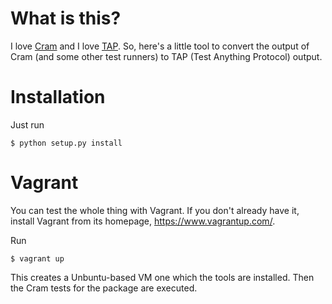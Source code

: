 What is this?
=============

I love [Cram](https://bitheap.org/cram/) and I love
[TAP](https://testanything.org/). So, here's a little tool to convert the output
of Cram (and some other test runners) to TAP (Test Anything Protocol) output.

Installation
============

Just run

```
$ python setup.py install
```

Vagrant
=======

You can test the whole thing with Vagrant. If you don't already have it, install
Vagrant from its homepage, https://www.vagrantup.com/.

Run

```
$ vagrant up
```

This creates a Unbuntu-based VM one which the tools are installed. Then the Cram
tests for the package are executed.
